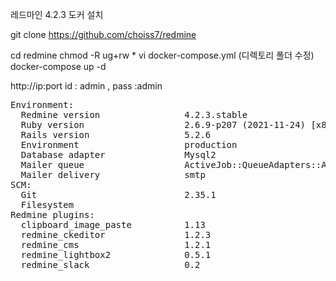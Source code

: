 레드마인 4.2.3 도커 설치

git clone  https://github.com/choiss7/redmine

cd redmine
chmod -R ug+rw  * 
vi docker-compose.yml   (디렉토리 폴더 수정)
docker-compose up -d 

http://ip:port     id : admin  , pass :admin 


<pre>
Environment:
  Redmine version                4.2.3.stable
  Ruby version                   2.6.9-p207 (2021-11-24) [x86_64-linux]
  Rails version                  5.2.6
  Environment                    production
  Database adapter               Mysql2
  Mailer queue                   ActiveJob::QueueAdapters::AsyncAdapter
  Mailer delivery                smtp
SCM:
  Git                            2.35.1
  Filesystem                     
Redmine plugins:
  clipboard_image_paste          1.13
  redmine_ckeditor               1.2.3
  redmine_cms                    1.2.1
  redmine_lightbox2              0.5.1
  redmine_slack                  0.2
  
</pre>
